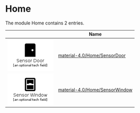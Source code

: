 # Home

The module Home contains 2 entries.



| |Name|
|:---:|---|
|![SensorDoor](../material-4.0/Home/SensorDoor.element.png)|[material-4.0/Home/SensorDoor](../material-4.0/Home/SensorDoor.md)
|![SensorWindow](../material-4.0/Home/SensorWindow.element.png)|[material-4.0/Home/SensorWindow](../material-4.0/Home/SensorWindow.md)

